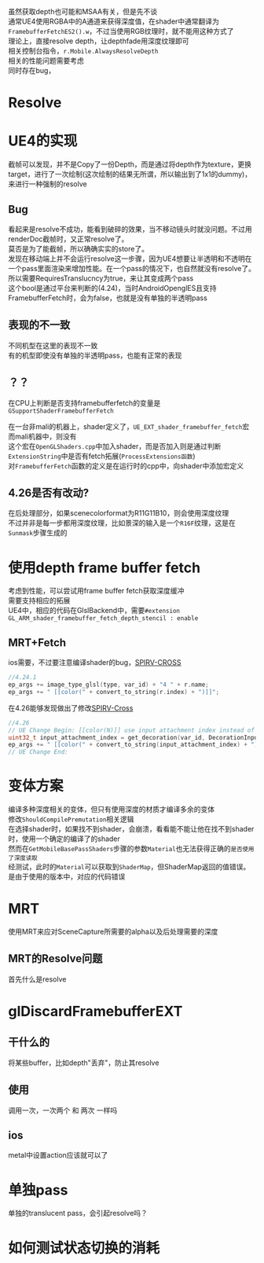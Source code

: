 虽然获取depth也可能和MSAA有关，但是先不谈  
通常UE4使用RGBA中的A通道来获得深度值，在shader中通常翻译为`FramebufferFetchES2().w`，不过当使用RGB纹理时，就不能用这种方式了  
理论上，直接resolve depth，让depthfade用深度纹理即可   
相关控制台指令，`r.Mobile.AlwaysResolveDepth`  
相关的性能问题需要考虑  
同时存在bug，  
# Resolve

# UE4的实现
截帧可以发现，并不是Copy了一份Depth，而是通过将depth作为texture，更换target，进行了一次绘制(这次绘制的结果无所谓，所以输出到了1x1的dummy)，来进行一种强制的resolve  
## Bug
看起来是resolve不成功，能看到破碎的效果，当不移动镜头时就没问题。不过用renderDoc截帧时，又正常resolve了。  
莫否是为了能截帧，所以确确实实的store了。  
发现在移动端上并不会运行resolve这一步骤，因为UE4想要让半透明和不透明在一个pass里面渲染来增加性能。在一个pass的情况下，也自然就没有resolve了。所以需要RequiresTranslucncy为true，来让其变成两个pass  
这个bool是通过平台来判断的(4.24)，当时AndroidOpenglES且支持FramebufferFetch时，会为false，也就是没有单独的半透明pass  
## 表现的不一致
不同机型在这里的表现不一致  
有的机型即使没有单独的半透明pass，也能有正常的表现
## ？？
在CPU上判断是否支持framebufferfetch的变量是`GSupportShaderFramebufferFetch`

在一台非mali的机器上，shader定义了，`UE_EXT_shader_framebuffer_fetch`宏  
而mali机器中，则没有  
这个宏在`OpenGLShaders.cpp`中加入shader，而是否加入则是通过判断`ExtensionString`中是否有fetch拓展(`ProcessExtensions函数`)  
对`FramebufferFetch`函数的定义是在运行时的cpp中，向shader中添加宏定义
## 4.26是否有改动?
在后处理部分，如果scenecolorformat为R11G11B10，则会使用深度纹理  
不过并非是每一步都用深度纹理，比如景深的输入是一个`R16F`纹理，这是在`Sunmask`步骤生成的
# 使用depth frame buffer fetch
考虑到性能，可以尝试用frame buffer fetch获取深度缓冲  
需要支持相应的拓展  
UE4中，相应的代码在GlslBackend中，需要`#extension GL_ARM_shader_framebuffer_fetch_depth_stencil : enable`
## MRT+Fetch
ios需要，不过要注意编译shader的bug，[SPIRV-CROSS](https://github.com/EpicGames/UnrealEngine/blob/4.24/Engine/Source/ThirdParty/ShaderConductor/ShaderConductor/External/SPIRV-Cross/spirv_msl.cpp)  
```cpp
//4.24.1
ep_args += image_type_glsl(type, var_id) + "4 " + r.name;
ep_args += " [[color(" + convert_to_string(r.index) + ")]]";
```
在4.26能够发现做出了修改[SPIRV-Cross](https://github.com/EpicGames/UnrealEngine/blame/4.26/Engine/Source/ThirdParty/ShaderConductor/ShaderConductor/External/SPIRV-Cross/spirv_msl.cpp)  
```cpp
//4.26
// UE Change Begin: [[color(N)]] use input attachment index instead of resource index for N
uint32_t input_attachment_index = get_decoration(var_id, DecorationInputAttachmentIndex); 
ep_args += " [[color(" + convert_to_string(input_attachment_index) + ")]]";
// UE Change End:
```

# 变体方案
编译多种深度相关的变体，但只有使用深度的材质才编译多余的变体  
修改`ShouldCompilePremutation`相关逻辑  
在选择shader时，如果找不到shader，会崩溃，看看能不能让他在找不到shader时，使用一个确定的编译了的shader   
然而在`GetMobileBasePassShaders`步骤的参数`Material`也无法获得正确的`是否使用了深度读取`  
经测试，此时的`Material`可以获取到`ShaderMap`，但ShaderMap返回的值错误。  
是由于使用的版本中，对应的代码错误

# MRT
使用MRT来应对SceneCapture所需要的alpha以及后处理需要的深度
## MRT的Resolve问题
首先什么是resolve

# glDiscardFramebufferEXT
## 干什么的
将某些buffer，比如depth"丢弃"，防止其resolve
## 使用
调用一次，一次两个 和 两次 一样吗
## ios
metal中设置action应该就可以了

# 单独pass
单独的translucent pass，会引起resolve吗？
# 如何测试状态切换的消耗